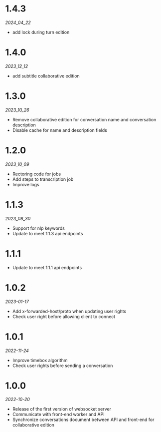 # 1.4.3

_2024_04_22_

- add lock during turn edition

# 1.4.0

_2023_12_12_

- add subtitle collaborative edition

# 1.3.0

_2023_10_26_

- Remove collaborative edition for conversation name and conversation description
- Disable cache for name and description fields

# 1.2.0

_2023_10_09_

- Rectoring code for jobs
- Add steps to transcription job
- Improve logs

# 1.1.3

_2023_08_30_

- Support for nlp keywords
- Update to meet 1.1.3 api endpoints

# 1.1.1

- Update to meet 1.1.1 api endpoints

# 1.0.2

_2023-01-17_

- Add x-forwarded-host/proto when updating user rights
- Check user right before allowing client to connect

# 1.0.1

_2022-11-24_

- Improve timebox algorithm
- Check user rights before sending a conversation

# 1.0.0

_2022-10-20_

- Release of the first version of websocket server
- Communicate with front-end worker and API
- Synchronize conversations document between API and front-end for collaborative edition
